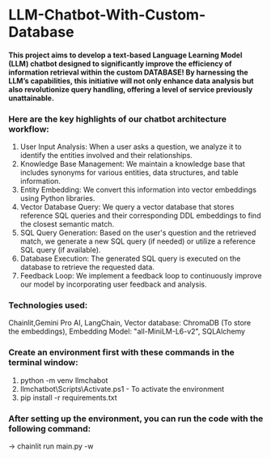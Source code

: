 # LLM-Chatbot-With-Custom-Database

#### This project aims to develop a text-based Language Learning Model (LLM) chatbot designed to significantly improve the efficiency of information retrieval within the custom DATABASE! By harnessing the LLM’s capabilities, this initiative will not only enhance data analysis but also revolutionize query handling, offering a level of service previously unattainable.



### Here are the key highlights of our chatbot architecture workflow:


1.	User Input Analysis: When a user asks a question, we analyze it to identify the entities involved and their relationships.
2.	Knowledge Base Management: We maintain a knowledge base that includes synonyms for various entities, data structures, and table information.
3.	Entity Embedding: We convert this information into vector embeddings using Python libraries.
4.	Vector Database Query: We query a vector database that stores reference SQL queries and their corresponding DDL embeddings to find the closest semantic match.
5.	SQL Query Generation: Based on the user's question and the retrieved match, we generate a new SQL query (if needed) or utilize a reference SQL query (if available).
6.	Database Execution: The generated SQL query is executed on the database to retrieve the requested data.
7.	Feedback Loop: We implement a feedback loop to continuously improve our model by incorporating user feedback and analysis.

### Technologies used: 
Chainlit,Gemini Pro AI, LangChain, Vector database: ChromaDB (To store the embeddings), Embedding Model: "all-MiniLM-L6-v2", SQLAlchemy

### Create an environment first with these commands in the terminal window:

1. python -m venv llmchabot
2. llmchatbot\Scripts\Activate.ps1 - To activate the environment
3. pip install -r requirements.txt


### After setting up the environment, you can run the code with the following command:

-> chainlit run main.py -w
